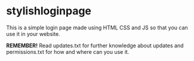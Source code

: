 # stylishloginpage
This is a simple login page made using HTML CSS and JS so that you can use it in your website.

__REMEMBER!__
Read updates.txt for further knowledge about updates and permissions.txt for how and where can you use it.
